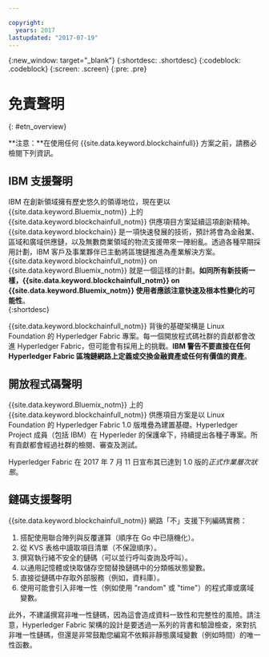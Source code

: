 ```yaml
---

copyright:
  years: 2017
lastupdated: "2017-07-19"
---
```


{:new_window: target="_blank"}
{:shortdesc: .shortdesc}
{:codeblock: .codeblock}
{:screen: .screen}
{:pre: .pre}


# 免責聲明
{: #etn_overview}

**注意：**在使用任何 {{site.data.keyword.blockchainfull}} 方案之前，請務必檢閱下列資訊。

## IBM 支援聲明

IBM 在創新領域擁有歷史悠久的領導地位，現在更以 {{site.data.keyword.Bluemix_notm}} 上的 {{site.data.keyword.blockchainfull_notm}} 供應項目方案延續這項創新精神。{{site.data.keyword.blockchain}} 是一項快速發展的技術，預計將會為金融業、區域和廣域供應鏈，以及無數商業領域的物流支援帶來一陣紛亂。透過各種早期採用計劃，IBM 客戶及事業夥伴已主動將區塊鏈推進為產業解決方案。{{site.data.keyword.blockchainfull_notm}} on {{site.data.keyword.Bluemix_notm}} 就是一個這樣的計劃。**如同所有新技術一樣，{{site.data.keyword.blockchainfull_notm}} on {{site.data.keyword.Bluemix_notm}} 使用者應該注意快速及根本性變化的可能性**。  
{:shortdesc}

{{site.data.keyword.blockchainfull_notm}} 背後的基礎架構是 Linux Foundation 的 Hyperledger Fabric 專案。每一個開放程式碼社群的貢獻都會改進 Hyperledger Fabric，但可能會有採用上的挑戰。**IBM 警告不要直接在任何 Hyperledger Fabric 區塊鏈網路上定義或交換金融資產或任何有價值的資產**。  

## 開放程式碼聲明

{{site.data.keyword.Bluemix_notm}} 上的 {{site.data.keyword.blockchainfull_notm}} 供應項目方案是以 Linux Foundation 的 Hyperledger Fabric 1.0 版堆疊為建置基礎。Hyperledger Project 成員（包括 IBM）在 Hyperleder 的保護傘下，持續提出各種子專案。所有貢獻都會經過社群的檢閱、審查及測試。 

Hyperledger Fabric 在 2017 年 7 月 11 日宣布其已達到 1.0 版的*正式作業層次狀態*。 

## 鏈碼支援聲明

{{site.data.keyword.blockchainfull_notm}} 網路「不」支援下列編碼實務：

1. 搭配使用聯合陣列與反覆運算（順序在 Go 中已隨機化）。
2. 從 KVS 表格中讀取項目清單（不保證順序）。
3. 撰寫執行緒不安全的鏈碼（可以並行呼叫查詢及呼叫）。
4. 以通用記憶體或快取儲存空間替換鏈碼中的分類帳狀態變數。
5. 直接從鏈碼中存取外部服務（例如，資料庫）。
6. 使用可能會引入非唯一性（例如使用 "random" 或 "time"）的程式庫或廣域變數。  

此外，不建議撰寫非唯一性鏈碼，因為這會造成資料一致性和完整性的風險。請注意，Hyperledger Fabric 架構的設計是要透過一系列的背書和驗證檢查，來對抗非唯一性鏈碼，但還是非常鼓勵您編寫不依賴非靜態廣域變數（例如時間）的唯一性函數。  
